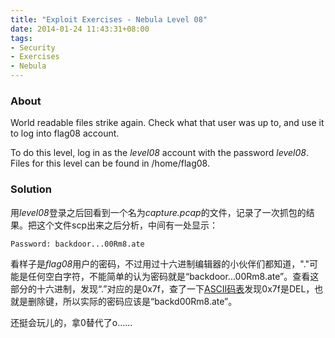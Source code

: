 ```yaml
---
title: "Exploit Exercises - Nebula Level 08"
date: 2014-01-24 11:43:31+08:00
tags: 
- Security
- Exercises
- Nebula
---
```


### About

World readable files strike again. Check what that user was up to, and use it to log into flag08 account.

To do this level, log in as the *level08* account with the password *level08*. Files for this level can be found in /home/flag08. 

<!-- more -->

### Solution

用*level08*登录之后回看到一个名为*capture.pcap*的文件，记录了一次抓包的结果。把这个文件scp出来之后分析，中间有一处显示：

	Password: backdoor...00Rm8.ate

看样子是*flag08*用户的密码，不过用过十六进制编辑器的小伙伴们都知道，"."可能是任何空白字符，不能简单的认为密码就是“backdoor...00Rm8.ate”。查看这部分的十六进制，发现“.”对应的是0x7f，查了一下[ASCII码表](http://www.asciitable.com/)发现0x7f是DEL，也就是删除键，所以实际的密码应该是“backd00Rm8.ate”。

还挺会玩儿的，拿0替代了o……
